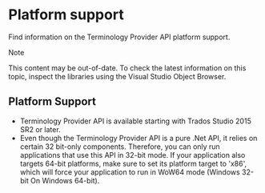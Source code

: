 Platform support
=====
Find information on the Terminology Provider API platform support.

> [!NOTE]
> This content may be out-of-date. To check the latest information on this topic, inspect the libraries using the Visual Studio Object Browser.


Platform Support
-----

* Terminology Provider API is available starting with Trados Studio 2015 SR2 or later.
* Even though the Terminology Provider API is a pure .Net API, it relies on certain 32 bit-only components. Therefore, you can only run applications that use this API in 32-bit mode. If your application also targets 64-bit platforms, make sure to set its platform target to 'x86', which will force your application to run in WoW64 mode (Windows 32-bit On Windows 64-bit).